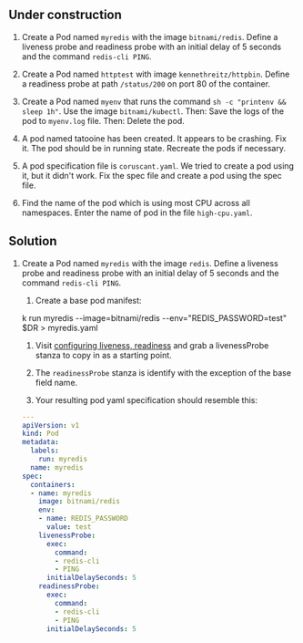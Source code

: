 
## Under construction

1. Create a Pod named `myredis` with the image `bitnami/redis`. Define a liveness probe and readiness probe with an initial delay of 5 seconds and the command `redis-cli PING`.

2. Create a Pod named `httptest` with image `kennethreitz/httpbin`. Define a readiness probe at path `/status/200` on port 80 of the container.

3. Create a Pod named `myenv` that runs the command `sh -c "printenv && sleep 1h"`. Use the image `bitnami/kubectl`.
Then: Save the logs of the pod to `myenv.log` file.
Then: Delete the pod.

4. A pod named tatooine has been created. It appears to be crashing. Fix it. The pod should be in running state. Recreate the pods if necessary.

5. A pod specification file is `coruscant.yaml`. We tried to create a pod using it, but it didn't work. Fix the spec file and create a pod using the spec file.

6. Find the name of the pod which is using most CPU across all namespaces. Enter the name of pod in the file `high-cpu.yaml`.

## Solution

1. Create a Pod named `myredis` with the image `redis`. Define a liveness probe and readiness probe with an initial delay of 5 seconds and the command `redis-cli PING`.

    1. Create a base pod manifest:

    k run myredis --image=bitnami/redis --env="REDIS_PASSWORD=test" $DR > myredis.yaml

    1. Visit [configuring liveness, readiness](https://kubernetes.io/docs/tasks/configure-pod-container/configure-liveness-readiness-startup-probes/) and grab a livenessProbe stanza to copy in as a starting point.

    1. The `readinessProbe` stanza is identify with the exception of the base field name.

    1. Your resulting pod yaml specification should resemble this:

      ```yaml
      ---
      apiVersion: v1
      kind: Pod
      metadata:
        labels:
          run: myredis
        name: myredis
      spec:
        containers:
        - name: myredis
          image: bitnami/redis
          env:
          - name: REDIS_PASSWORD
            value: test
          livenessProbe:
            exec:
              command:
              - redis-cli
              - PING
            initialDelaySeconds: 5
          readinessProbe:
            exec:
              command:
              - redis-cli
              - PING
            initialDelaySeconds: 5
      ```
